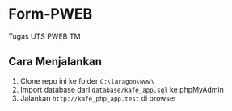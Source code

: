 # Form-PWEB
Tugas UTS PWEB TM

## Cara Menjalankan
1. Clone repo ini ke folder `C:\laragon\www\`
2. Import database dari `database/kafe_app.sql` ke phpMyAdmin
3. Jalankan `http://kafe_php_app.test` di browser
